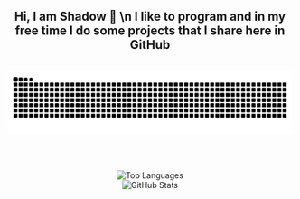 <div align="center">

## Hi, I am Shadow 👋  \n I like to program and in my free time I do some projects that I share here in GitHub  

<br/>

<!-- Snake animation -->
<img src="https://raw.githubusercontent.com/BM0zZz/BM0zZz/output/snake.svg" alt="Snake animation" />

<br/><br/>

<!-- Top Languages -->
<img src="https://github-readme-stats.vercel.app/api/top-langs/?username=Shadow-Klr&layout=compact&theme=tokyonight" alt="Top Languages" />

<br/>

<!-- GitHub Stats -->
<img src="https://github-readme-stats.vercel.app/api?username=Shadow-Klr&show_icons=true&theme=tokyonight" alt="GitHub Stats" />

</div>

<!--
**Shadow-Klr/Shadow-Klr** is a ✨ _special_ ✨ repository because its `README.md` (this file) appears on your GitHub profile.

Here are some ideas to get you started:

- 🔭 I’m currently working on ...
- 🌱 I’m currently learning ...
- 👯 I’m looking to collaborate on ...
- 🤔 I’m looking for help with ...
- 💬 Ask me about ...
- 📫 How to reach me: ...
- 😄 Pronouns: ...
- ⚡ Fun fact: ...
-->
